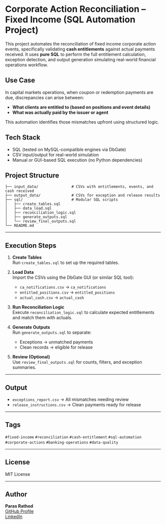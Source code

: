 # Corporate Action Reconciliation – Fixed Income (SQL Automation Project)

This project automates the reconciliation of fixed income corporate action events, specifically validating **cash entitlements** against actual payments received. It uses **pure SQL** to perform the full entitlement calculation, exception detection, and output generation simulating real-world financial operations workflow.

## Use Case

In capital markets operations, when coupon or redemption payments are due, discrepancies can arise between:
- **What clients are entitled to (based on positions and event details)**
- **What was actually paid by the issuer or agent**

This automation identifies those mismatches upfront using structured logic.


##  Tech Stack

- SQL (tested on MySQL-compatible engines via DbGate)
- CSV input/output for real-world simulation
- Manual or GUI-based SQL execution (no Python dependencies)


##  Project Structure

```
├── input_data/               # CSVs with entitlements, events, and cash received
├── output_data/              # CSVs for exception and release results
├── sql/                      # Modular SQL scripts
│   ├── create_tables.sql
│   ├── data_load.sql
│   ├── reconciliation_logic.sql
│   ├── generate_outputs.sql
│   └── review_final_outputs.sql
└── README.md
```

---

##  Execution Steps

1. **Create Tables**  
   Run `create_tables.sql` to set up the required tables.

2. **Load Data**  
   Import the CSVs using the DbGate GUI (or similar SQL tool):  
   - `ca_notifications.csv` → `ca_notifications`  
   - `entitled_positions.csv` → `entitled_positions`  
   - `actual_cash.csv` → `actual_cash`

3. **Run Reconciliation Logic**  
   Execute `reconciliation_logic.sql` to calculate expected entitlements and match them with actuals.

4. **Generate Outputs**  
   Run `generate_outputs.sql` to separate:
   -  Exceptions → unmatched payments  
   -  Clean records → eligible for release

5. **Review (Optional)**  
   Use `review_final_outputs.sql` for counts, filters, and exception summaries.

---

##  Output

- `exceptions_report.csv` → All mismatches needing review  
- `release_instructions.csv` → Clean payments ready for release

---

##  Tags

`#fixed-income` `#reconciliation` `#cash-entitlement` `#sql-automation` `#corporate-actions` `#banking-operations` `#data-quality`

---

##  License

MIT License

---

##  Author

**Paras Rathod**  
[GitHub Profile](https://github.com/paras1234-eng)  
[LinkedIn](https://www.linkedin.com/in/paras-rathod-09429135)


